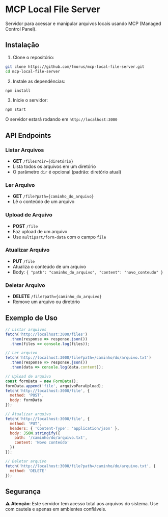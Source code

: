 # MCP Local File Server

Servidor para acessar e manipular arquivos locais usando MCP (Managed Control Panel).

## Instalação

1. Clone o repositório:
```bash
git clone https://github.com/fmorus/mcp-local-file-server.git
cd mcp-local-file-server
```

2. Instale as dependências:
```bash
npm install
```

3. Inicie o servidor:
```bash
npm start
```

O servidor estará rodando em `http://localhost:3000`

## API Endpoints

### Listar Arquivos
- **GET** `/files?dir={diretório}`
- Lista todos os arquivos em um diretório
- O parâmetro `dir` é opcional (padrão: diretório atual)

### Ler Arquivo
- **GET** `/file?path={caminho_do_arquivo}`
- Lê o conteúdo de um arquivo

### Upload de Arquivo
- **POST** `/file`
- Faz upload de um arquivo
- Use `multipart/form-data` com o campo `file`

### Atualizar Arquivo
- **PUT** `/file`
- Atualiza o conteúdo de um arquivo
- Body: `{ "path": "caminho_do_arquivo", "content": "novo_conteudo" }`

### Deletar Arquivo
- **DELETE** `/file?path={caminho_do_arquivo}`
- Remove um arquivo ou diretório

## Exemplo de Uso

```javascript
// Listar arquivos
fetch('http://localhost:3000/files')
  .then(response => response.json())
  .then(files => console.log(files));

// Ler arquivo
fetch('http://localhost:3000/file?path=/caminho/do/arquivo.txt')
  .then(response => response.json())
  .then(data => console.log(data.content));

// Upload de arquivo
const formData = new FormData();
formData.append('file', arquivoParaUpload);
fetch('http://localhost:3000/file', {
  method: 'POST',
  body: formData
});

// Atualizar arquivo
fetch('http://localhost:3000/file', {
  method: 'PUT',
  headers: { 'Content-Type': 'application/json' },
  body: JSON.stringify({
    path: '/caminho/do/arquivo.txt',
    content: 'Novo conteúdo'
  })
});

// Deletar arquivo
fetch('http://localhost:3000/file?path=/caminho/do/arquivo.txt', {
  method: 'DELETE'
});
```

## Segurança

⚠️ **Atenção**: Este servidor tem acesso total aos arquivos do sistema. Use com cautela e apenas em ambientes confiáveis.
